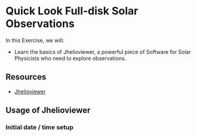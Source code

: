 # Quick Look Full-disk Solar Observations
In this Exercise, we will:
- Learn the basics of Jhelioviewer, a powerful piece of Software for Solar Physicists who need to explore observations.
  
## Resources
- [Jhelioviewer](http://www.jhelioviewer.org/)

## Usage of Jhelioviewer

### Initial date / time setup
